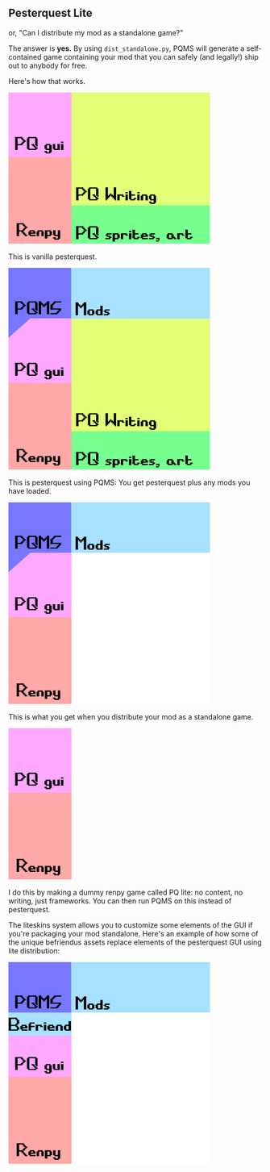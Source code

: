 ## Pesterquest Lite

or, "Can I distribute my mod as a standalone game?"

The answer is **yes.** By using `dist_standalone.py`, PQMS will generate a self-contained game containing your mod that you can safely (and legally!) ship out to anybody for free.

Here's how that works.

![image-20191206012554135](assets/image-20191206012554135.png)

This is vanilla pesterquest.

![image-20191206012648488](assets/image-20191206012648488.png)

This is pesterquest using PQMS: You get pesterquest plus any mods you have loaded.

![image-20191206012706830](assets/image-20191206012706830.png)

This is what you get when you distribute your mod as a standalone game. 

![image-20191206012737190](assets/image-20191206012737190.png)

I do this by making a dummy renpy game called PQ lite: no content, no writing, just frameworks. You can then run PQMS on this instead of pesterquest.

The liteskins system allows you to customize some elements of the GUI if you're packaging your mod standalone. Here's an example of how some of the unique befriendus assets replace elements of the pesterquest GUI using lite distribution:

![image-20191206012849693](assets/image-20191206012849693.png)